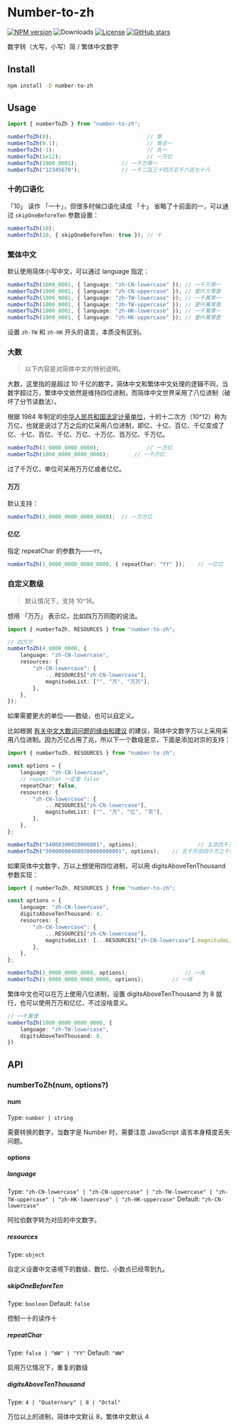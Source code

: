 # Number-to-zh

[![NPM version](https://img.shields.io/npm/v/number-to-zh)](https://www.npmjs.com/package/number-to-zh)
![Downloads](https://img.shields.io/npm/dw/number-to-zh)
[![License](https://img.shields.io/npm/l/number-zh)](https://github.com/condorheroblog/number-zh/blob/main/LICENSE)
[![GitHub stars](https://img.shields.io/github/stars/condorheroblog/number-zh)](https://github.com/condorheroblog/number-zh/blob/main/packages/number-to-zh)

数字转（大写，小写）简 / 繁体中文数字

## Install

```bash
npm install -D number-to-zh
```

## Usage

```ts
import { numberToZh } from "number-to-zh";

numberToZh(0);								// 零
numberToZh(0.1);							// 零点一
numberToZh(-1);								// 负一
numberToZh(1e12);							// 一万亿
numberToZh(1000_0001);				// 一千万零一
numberToZh("12345678");				// 一千二百三十四万五千六百七十八
```

### 十的口语化

「10」 读作 「一十」，但很多时候口语化读成 「十」 省略了十前面的一，可以通过 `skipOneBeforeTen` 参数设置：

```ts
numberToZh(10);															// 一十
numberToZh(10, { skipOneBeforeTen: true }); // 十
```

### 繁体中文

默认使用简体小写中文，可以通过 language 指定：

```ts
numberToZh(1000_0001, { language: "zh-CN-lowercase" }); // 一千万零一
numberToZh(1000_0001, { language: "zh-CN-uppercase" }); // 壹仟万零壹
numberToZh(1000_0001, { language: "zh-TW-lowercase" }); // 一千萬零一
numberToZh(1000_0001, { language: "zh-TW-uppercase" }); // 壹仟萬零壹
numberToZh(1000_0001, { language: "zh-HK-lowercase" }); // 一千萬零一
numberToZh(1000_0001, { language: "zh-HK-uppercase" }); // 壹仟萬零壹
```

设置 `zh-TW` 和 `zh-HK` 开头的语言，本质没有区别。

### 大数

> 以下内容是对简体中文的特别说明。

大数，这里指的是超过 10 千亿的数字，简体中文和繁体中文处理的逻辑不同，当数字超过万，繁体中文依然是维持四位进制，而简体中文世界采用了八位进制（破坏了分节读数法）。

根据 1984 年制定的[中华人民共和国法定计量单位](http://www.dzkx.org/dzdqs-upload/news/geology/20201230155948768.pdf)，十的十二次方（10^12）称为万亿，也就是说过了万之后的亿采用八位进制，即亿、十亿、百亿、千亿变成了亿、十亿、百亿、千亿、万亿、十万亿、百万亿、千万亿。

```ts
numberToZh(1_0000_0000_0000);				// 一万亿
numberToZh(1000_0000_0000_0000);		// 一千万亿
```

过了千万亿，单位可采用万万亿或者亿亿。

#### 万万

默认支持：

```ts
numberToZh(1_0000_0000_0000_0000);	// 一万万亿
```

#### 亿亿

 指定 repeatChar 的参数为——`YY`。

```ts
numberToZh(1_0000_0000_0000_0000, { repeatChar: "YY" });	// 一亿亿
```

### 自定义数级

> 默认情况下，支持 10^16。

想用 「万万」 表示亿，比如四万万同胞的说法。

```ts
import { numberToZh, RESOURCES } from "number-to-zh";

// 四万万
numberToZh(4_0000_0000, {
	language: "zh-CN-lowercase",
	resources: {
		"zh-CN-lowercase": {
			...RESOURCES["zh-CN-lowercase"],
			magnitudeList: ["", "万", "万万"],
		},
	},
});
```

如果需要更大的单位——数级，也可以自定义。

比如根据 [有关中文大数词问题的缘由和建议](https://nlp.ict.ac.cn/lwlz/fblw/lw2013/202210/P020221010412021442481.pdf) 的建议，简体中文数字万以上采用采用八位进制。因为万亿占用了兆，所以下一个数级是京，下面是添加对京的支持：

```ts
import { numberToZh, RESOURCES } from "number-to-zh";

const options = {
	language: "zh-CN-lowercase",
	// repeatChar 一定是 false
	repeatChar: false,
	resources: {
		"zh-CN-lowercase": {
			...RESOURCES["zh-CN-lowercase"],
			magnitudeList: ["", "万", "亿", "京"],
		},
	},
};

numberToZh("54000300020000001", options);					// 五京四千万三千亿二千万零一
numberToZh("500000004000300000000001", options);	// 五千万京四千万三千亿零一
```

如果简体中文数字，万以上想使用四位进制，可以用 digitsAboveTenThousand 参数实现：

```ts
import { numberToZh, RESOURCES } from "number-to-zh";

const options = {
	language: "zh-CN-lowercase",
	digitsAboveTenThousand: 4,
	resources: {
		"zh-CN-lowercase": {
			...RESOURCES["zh-CN-lowercase"],
			magnitudeList: [...RESOURCES["zh-CN-lowercase"].magnitudeList, "京"],
		},
	},
};

numberToZh(1_0000_0000_0000, options);					// 一兆
numberToZh(1_0000_0000_0000_0000, options);			// 一京
```

繁体中文也可以在万上使用八位进制，设置 digitsAboveTenThousand 为 8 就行，也可以使用万万和亿亿，不过没啥意义。

```ts
// 一千萬億
numberToZh(1000_0000_0000_0000, {
	language: "zh-TW-lowercase",
	digitsAboveTenThousand: 8,
})
```

## API

### numberToZh(num, options?)

#### num

Type: `number | string`

需要转换的数字，当数字是 Number 时，需要注意 JavaScript 语言本身精度丢失问题。

#### options

##### language

Type: `"zh-CN-lowercase" | "zh-CN-uppercase" | "zh-TW-lowercase" | "zh-TW-uppercase" | "zh-HK-lowercase" | "zh-HK-uppercase"`
Default: `"zh-CN-lowercase"`

阿拉伯数字转为对应的中文数字。

##### resources

Type: `object`

自定义设置中文语境下的数级、数位、小数点已经零到九。

##### skipOneBeforeTen

Type: `boolean`
Default: `false`

控制一十的读作十

##### repeatChar

Type: `false | "WW" | "YY"`
Default: `"WW"`

启用万亿情况下，重复的数级


##### digitsAboveTenThousand

Type: `4 | "Quaternary" | 8 | "Octal"`

万位以上的进制，简体中文默认 8，繁体中文默认 4
